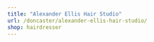 ```yaml
---
title: "Alexander Ellis Hair Studio"
url: /doncaster/alexander-ellis-hair-studio/
shop: hairdresser
---
```

